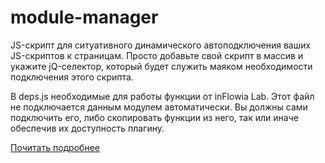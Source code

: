 # module-manager
JS-скрипт для ситуативного динамического автоподключения ваших JS-скриптов к страницам. Просто добавьте свой скрипт в массив и укажите jQ-селектор, который будет служить маяком необходимости подключения этого скрипта.

В deps.js необходимые для работы функции от inFlowia Lab. Этот файл не подключается данным модулем автоматически. Вы должны сами подключить его, либо скопировать функции из него, так или иначе обеспечив их доступность плагину.

[Почитать подробнее](http://inflowia.ru/content/module-manager-0-1)
